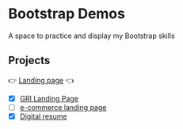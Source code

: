 # Bootstrap Demos

A space to practice and display my Bootstrap skills

## Projects

👉 [Landing page](https://marlatte.github.io/bootstrap-demos/)  👈
- [x] [GRI Landing Page](https://marlatte.github.io/bootstrap-demos/government-reform-institute.html)
- [ ] [e-commerce landing page](https://marlatte.github.io/bootstrap-demos/not-amazon.html)
- [x] [Digital resume](https://marlatte.github.io/bootstrap-demos/resume-site.html)

